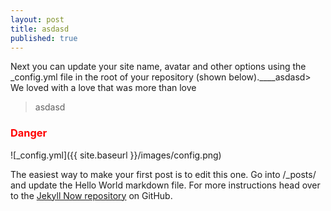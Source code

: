 ```yaml
---
layout: post
title: asdasd
published: true
---
```


Next you can update your site name, avatar and other options using the _config.yml file in the root of your repository (shown below).____asdasd> We loved with a love that was more than love
> asdasd




<h3 style="color:#ff0000">Danger</h3>

![_config.yml]({{ site.baseurl }}/images/config.png)

The easiest way to make your first post is to edit this one. Go into /_posts/ and update the Hello World markdown file. For more instructions head over to the [Jekyll Now repository](https://github.com/barryclark/jekyll-now) on GitHub.
